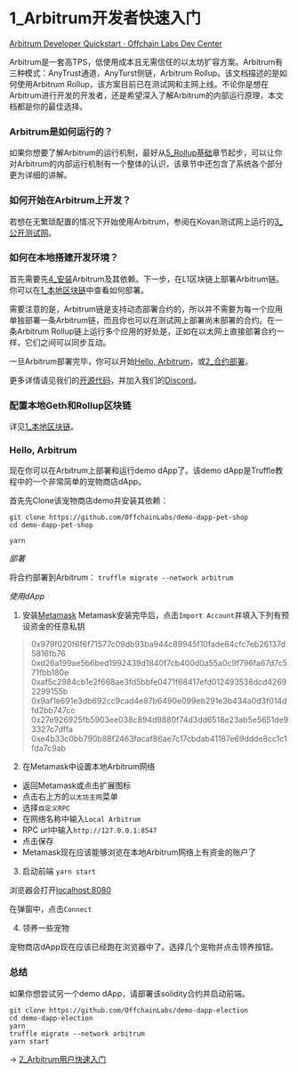 # 1_Arbitrum开发者快速入门


[Arbitrum Developer Quickstart · Offchain Labs Dev Center](https://developer.offchainlabs.com/docs/developer_quickstart)



Arbitrum是一套高TPS，低使用成本且无需信任的以太坊扩容方案。Arbitrum有三种模式：AnyTrust通道，AnyTurst侧链，Arbitrum Rollup。该文档描述的是如何使用Arbitrum Rollup，该方案目前已在测试网和主网上线。不论你是想在Arbitrum进行开发的开发者，还是希望深入了解Arbitrum的内部运行原理，本文档都是你的最佳选择。

### Arbitrum是如何运行的？

如果你想要了解Arbitrum的运行机制，最好从[5_Rollup基础](./5_Rollup基础.md)章节起步，可以让你对Arbitrum的内部运行机制有一个整体的认识，该章节中还包含了系统各个部分更为详细的讲解。

### 如何开始在Arbitrum上开发？

若想在无繁琐配置的情况下开始使用Arbitrum，参阅在Kovan测试网上运行的[3_公开测试网](./3_公开测试网.md)。

### 如何在本地搭建开发环境？

首先需要先[4_安装](./4_安装.md)Arbitrum及其依赖。下一步，在L1区块链上部署Arbitrum链。你可以在[1_本地区块链](../6_运行节点/1_本地区块链.md)中查看如何部署。

需要注意的是，Arbitrum链是支持动态部署合约的，所以并不需要为每一个应用单独部署一条Arbitrum链，而且你也可以在测试网上部署尚未部署的合约。在一条Arbitrum Rollup链上运行多个应用的好处是，正如在以太网上直接部署合约一样，它们之间可以同步互动。

一旦Arbitrum部署完毕，你可以开始[Hello, Arbitrum](#Hello-Arbitrum)，或[2_合约部署](../3_dapp基础/2_合约部署.md)。

更多详情请见我们的[开源代码](https://github.com/offchainlabs/arbitrum)，并加入我们的[Discord](https://discord.gg/ZpZuw7p)。

### 配置本地Geth和Rollup区块链

详见[1_本地区块链](../6_运行节点/1_本地区块链.md)。

### Hello, Arbitrum

现在你可以在Arbitrum上部署和运行demo dApp了。该demo dApp是Truffle教程中的一个非常简单的宠物商店dApp。

首先先Clone该宠物商店demo并安装其依赖：
```
git clone https://github.com/OffchainLabs/demo-dapp-pet-shop
cd demo-dapp-pet-shop

yarn
```


*部署*

将合约部署到Arbitrum：
`truffle migrate --network arbitrum`

*使用dApp*

1. 安装[Metamask](https://metamask.io)
Metamask安装完毕后，点击`Import Account`并填入下列有预设资金的任意私钥
> 0x979f020f6f6f71577c09db93ba944c89945f10fade64cfc7eb26137d5816fb76  
> 0xd26a199ae5b6bed1992439d1840f7cb400d0a55a0c9f796fa67d7c571fbb180e  
> 0xaf5c2984cb1e2f668ae3fd5bbfe0471f68417efd012493538dcd42692299155b  
> 0x9af1e691e3db692cc9cad4e87b6490e099eb291e3b434a0d3f014dfd2bb747cc  
> 0x27e926925fb5903ee038c894d9880f74d3dd6518e23ab5e5651de93327c7dffa  
> 0xe4b33c0bb790b88f2463facaf86ae7c17cbdab41187e69ddde8cc1c1fda7c9ab  
 
2. 在Metamask中设置本地Arbitrum网络
* 返回Metamask或点击扩展图标
* 点击右上方的`以太坊主网`菜单
* 选择`自定义RPC`
* 在网络名称中输入`Local Arbitrum`
* RPC url中输入`http://127.0.0.1:8547`
* 点击保存
* Metamask现在应该能够浏览在本地Arbitrum网络上有资金的账户了

3. 启动前端
`yarn start`

浏览器会打开[localhost:8080](http://localhost:8080)

在弹窗中，点击`Connect`

4. 领养一些宠物

宠物商店dApp现在应该已经跑在浏览器中了。选择几个宠物并点击领养按钮。

### 总结

如果你想尝试另一个demo dApp，请部署该solidity合约并启动前端。

```
git clone https://github.com/OffchainLabs/demo-dapp-election
cd demo-dapp-election
yarn
truffle migrate --network arbitrum
yarn start
```





→ [2_Arbitrum用户快速入门](2_Arbitrum用户快速入门.md)

